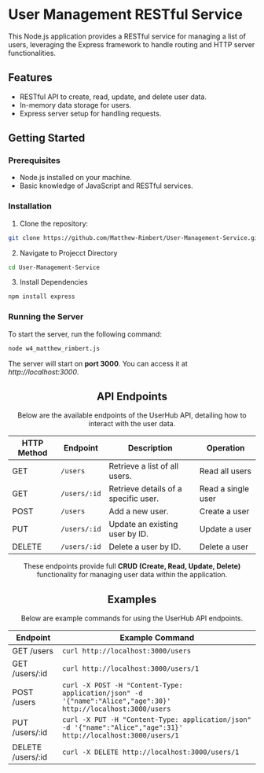 # User Management RESTful Service

This Node.js application provides a RESTful service for managing a list of users, leveraging the Express framework to handle routing and HTTP server functionalities.

## Features

- RESTful API to create, read, update, and delete user data.
- In-memory data storage for users.
- Express server setup for handling requests.

## Getting Started

### Prerequisites

- Node.js installed on your machine.
- Basic knowledge of JavaScript and RESTful services.

### Installation

1. Clone the repository:
```bash
git clone https://github.com/Matthew-Rimbert/User-Management-Service.git
```

2. Navigate to Projecct Directory
```bash
cd User-Management-Service
```

3. Install Dependencies
```bash
npm install express
```
### Running the Server
To start the server, run the following command:

```bash
node w4_matthew_rimbert.js
```

The server will start on **port 3000**. You can access it at *http://localhost:3000*.

<div align="center">

## API Endpoints

Below are the available endpoints of the UserHub API, detailing how to interact with the user data.

| HTTP Method | Endpoint        | Description                           | Operation         |
|-------------|-----------------|---------------------------------------|-------------------|
| GET         | `/users`        | Retrieve a list of all users.         | Read all users    |
| GET         | `/users/:id`    | Retrieve details of a specific user.  | Read a single user|
| POST        | `/users`        | Add a new user.                       | Create a user     |
| PUT         | `/users/:id`    | Update an existing user by ID.        | Update a user     |
| DELETE      | `/users/:id`    | Delete a user by ID.                  | Delete a user     |

These endpoints provide full **CRUD (Create, Read, Update, Delete)** functionality for managing user data within the application.

</div>

<div align="center">

## Examples

Below are example commands for using the UserHub API endpoints.

| Endpoint        | Example Command                                                                 |
|-----------------|---------------------------------------------------------------------------------|
| GET /users      | `curl http://localhost:3000/users`                                              |
| GET /users/:id  | `curl http://localhost:3000/users/1`                                            |
| POST /users     | `curl -X POST -H "Content-Type: application/json" -d '{"name":"Alice","age":30}' http://localhost:3000/users` |
| PUT /users/:id  | `curl -X PUT -H "Content-Type: application/json" -d '{"name":"Alice","age":31}' http://localhost:3000/users/1` |
| DELETE /users/:id | `curl -X DELETE http://localhost:3000/users/1`                                  |

</div>





